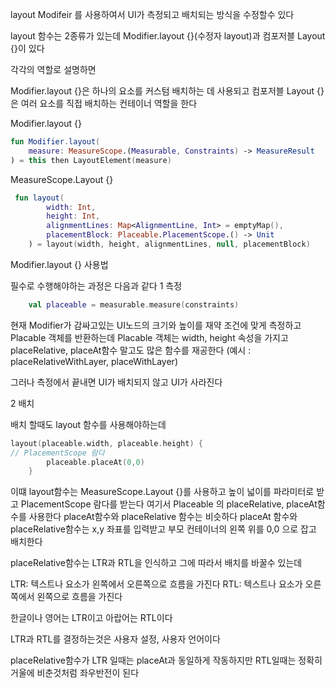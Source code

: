 layout Modifeir 를 사용하여서 UI가 측정되고 배치되는 방식을 수정할수 있다

layout 함수는 2종류가 있는데 
Modifier.layout {}(수정자 layout)과 컴포저블 Layout {}이 있다

각각의 역할로 설명하면 

Modifier.layout {}은 하나의 요소를 커스텀 배치하는 데 사용되고
컴포저블 Layout {}은 여러 요소를 직접 배치하는 컨테이너 역할을 한다


Modifier.layout {}
```kotlin
fun Modifier.layout(
    measure: MeasureScope.(Measurable, Constraints) -> MeasureResult
) = this then LayoutElement(measure)
```

MeasureScope.Layout {}

```kotlin
 fun layout(
        width: Int,
        height: Int,
        alignmentLines: Map<AlignmentLine, Int> = emptyMap(),
        placementBlock: Placeable.PlacementScope.() -> Unit
    ) = layout(width, height, alignmentLines, null, placementBlock)

```

Modifier.layout {} 사용법 

필수로 수행해야하는 과정은 다음과 같다
1 측정
```kotlin
    val placeable = measurable.measure(constraints)
```
현재 Modifier가 감싸고있는 UI노드의 크기와 높이를 재약 조건에 맞게 측정하고 Placable 객체를 반환하는데
Placable 객체는 width, height 속성을 가지고 
placeRelative, placeAt함수 말고도 많은 함수를 재공한다 (예시 : placeRelativeWithLayer, placeWithLayer)

그러나 측정에서 끝내면 UI가 배치되지 않고 UI가 사라진다

2 배치 

배치 할때도 
layout 함수를 사용해야하는데

```kotlin
layout(placeable.width, placeable.height) {
// PlacementScope 람다
        placeable.placeAt(0,0)
    }
```

이떄 layout함수는 MeasureScope.Layout {}를 사용하고 높이 넓이를 파라미터로 받고 
PlacementScope 람다를 받는다 여기서 Placeable 의 placeRelative, placeAt함수를 사용한다
placeAt함수와 placeRelative 함수는 비슷하다 placeAt 함수와 placeRelative함수는 
x,y 좌표를 입력받고 부모 컨테이너의 왼쪽 위를 0,0 으로 잡고 배치한다

placeRelative함수는 LTR과 RTL을 인식하고 그에 따라서 배치를 바꿀수 있는데 

LTR: 텍스트나 요소가 왼쪽에서 오른쪽으로 흐름을 가진다
RTL: 텍스트나 요소가 오른쪽에서 왼쪽으로 흐름을 가진다

한글이나 영어는 LTR이고 
아랍어는 RTL이다 

LTR과 RTL를 결정하는것은 사용자 설정, 사용자 언어이다

placeRelative함수가 LTR 일때는 placeAt과 동일하게 작동하지만
RTL일때는 정확히 거울에 비춘것처럼 좌우반전이 된다



